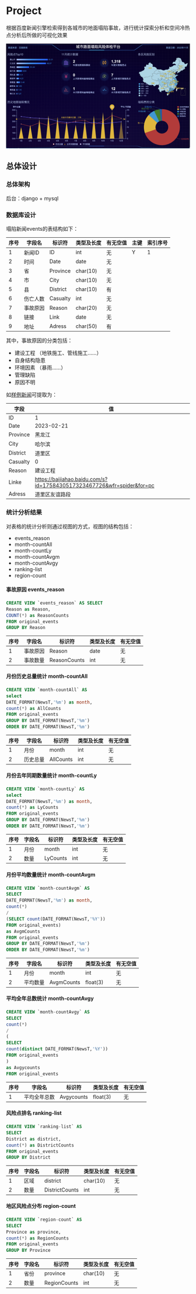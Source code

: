 # Project

根据百度新闻引擎检索得到各城市的地面塌陷事故，进行统计探索分析和空间冷热点分析后所做的可视化效果

![image](https://github.com/ShirleyLoveGIS/UrbanResilence/blob/master/img/thumb.jpg)

## 总体设计

### 总体架构

后台：django + mysql

### 数据库设计

塌陷新闻events的表结构如下：

序号|字段名|标识符|类型及长度|有无空值|主键|索引序号
------ | ------ | ------ | ------ | ------| ------ | ------
1|新闻ID|ID|int|无|Y|1
2|时间|Date|date|无| |
3|省|Province|char(10)|无| |
4|市|City|char(10)|无| |
5|县|District|char(10)|有| |
6|伤亡人数|Casualty|int|无| |
7|事故原因|Reason|char(20)|无| |
8|链接|Link|date|无| |
9|地址|Adress|char(50)|有| |

其中，事故原因的分类包括：
- 建设工程 （地铁施工、管线施工……）
- 自身结构隐患
- 环境因素 （暴雨……）
- 管理缺陷
- 原因不明

如[样例新闻](https://baijiahao.baidu.com/s?id=1758430517323467726&wfr=spider&for=pc)可提取为：

字段  |  值
------ | ------
ID | 1
Date | 2023-02-21
Province | 黑龙江
City | 哈尔滨
District | 道里区
Casualty | 0
Reason | 建设工程
Linke | https://baijiahao.baidu.com/s?id=1758430517323467726&wfr=spider&for=pc
Adress | 道里区友谊路段

### 统计分析结果
对表格的统计分析则通过视图的方式，视图的结构包括：
- events_reason
- month-countAll
- month-countLy
- month-countAvgm
- month-countAvgy
- ranking-list
- region-count

#### 事故原因 events_reason
```sql
CREATE VIEW `events_reason` AS SELECT
Reason as Reason, 
COUNT(*) as ReasonCounts
FROM original_events
GROUP BY Reason
```

序号|字段名|标识符|类型及长度|有无空值
------ | ------ | ------ | ------ | ------
1|事故原因|Reason|date|无
2|事故数量|ReasonCounts|int|无

#### 月份历史总量统计 month-countAll
```sql
CREATE VIEW `month-countAll` AS 
select 
DATE_FORMAT(NewsT,'%m') as month,
count(*) as AllCounts
FROM original_events 
GROUP BY DATE_FORMAT(NewsT,'%m') 
ORDER BY DATE_FORMAT(NewsT,'%m')
```

序号|字段名|标识符|类型及长度|有无空值
------ | ------ | ------ | ------ | ------
1|月份|month|int|无
2|历史总量|AllCounts|int|无


#### 月份去年同期数量统计 month-countLy
```sql
CREATE VIEW `month-countLy` AS 
select 
DATE_FORMAT(NewsT,'%m') as month,
count(*) as LyCounts
FROM original_events 
GROUP BY DATE_FORMAT(NewsT,'%m') 
ORDER BY DATE_FORMAT(NewsT,'%m')
```

序号|字段名|标识符|类型及长度|有无空值
------ | ------ | ------ | ------ | ------
1|月份|month|int|无
2|数量|LyCounts|int|无


#### 月份平均数量统计 month-countAvgm
```sql
CREATE VIEW `month-countAvgm` AS 
SELECT 
DATE_FORMAT(NewsT,'%m') as month,
count(*)
/
(SELECT count(DATE_FORMAT(NewsT,'%Y'))
FROM original_events) 
as AvgmCounts
FROM original_events 
GROUP BY DATE_FORMAT(NewsT,'%m')
ORDER BY DATE_FORMAT(NewsT,'%m')
```

序号|字段名|标识符|类型及长度|有无空值
------ | ------ | ------ | ------ | ------
1|月份|month|int|无
2|平均数量|AvgmCounts|float(3)|无


#### 平均全年总数统计 month-countAvgy
```sql
CREATE VIEW `month-countAvgy` AS 
SELECT
count(*)
/
(
SELECT 
count(distinct DATE_FORMAT(NewsT,'%Y'))
FROM original_events
)
as Avgycounts
FROM original_events
```

序号|字段名|标识符|类型及长度|有无空值
------ | ------ | ------ | ------ | ------
1|平均全年总数|Avgycounts|float(3)|无


#### 风险点排名 ranking-list
```sql
CREATE VIEW `ranking-list` AS 
SELECT
District as district,
count(*) as DistrictCounts
FROM original_events
GROUP BY District
```

序号|字段名|标识符|类型及长度|有无空值
------ | ------ | ------ | ------ | ------
1|区域|district|char(10)|无
2|数量|DistrictCounts|int|无


#### 地区风险点分布 region-count
```sql
CREATE VIEW `region-count` AS 
SELECT
Province as province,
count(*) as RegionCounts
FROM original_events
GROUP BY Province
```

序号|字段名|标识符|类型及长度|有无空值
------ | ------ | ------ | ------ | ------
1|省份|province|char(10)|无
2|数量|RegionCounts|int|无

